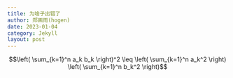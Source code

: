 ```yaml
---
title: 为啥子出错了
author: 郑画雨(hogen)
date: 2023-01-04
category: Jekyll
layout: post
---
```


$$\left( \sum_{k=1}^n a_k b_k \right)^2 \leq \left( \sum_{k=1}^n a_k^2 \right) \left( \sum_{k=1}^n b_k^2 \right)$$

